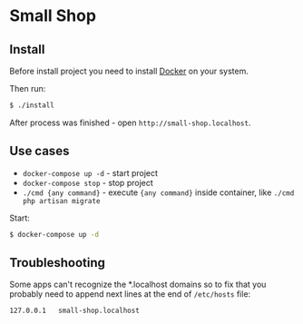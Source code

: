# Small Shop

## Install

Before install project you need to install [Docker](https://docs.docker.com/install/) on your system.

Then run:

```bash
$ ./install
```

After process was finished - open `http://small-shop.localhost`.

## Use cases

- `docker-compose up -d` - start project
- `docker-compose stop` - stop project
- `./cmd {any command}` - execute `{any command}` inside container, like `./cmd php artisan migrate`

Start:

```bash
$ docker-compose up -d
```

## Troubleshooting

Some apps can't recognize the *.localhost domains so to fix that you probably need to append next lines at the end of `/etc/hosts` file:

```
127.0.0.1   small-shop.localhost
```
